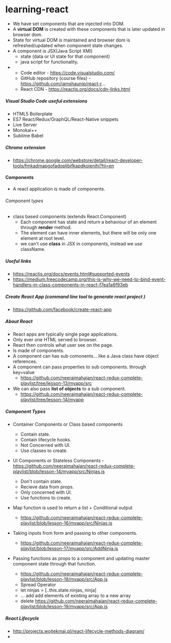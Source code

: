 # learning-react

* We have set components that are injected into DOM.
* A **virtual DOM** is created with these components that is later updated in browser dom.
* State for virtual DOM is maintained and browser dom is refreshed/updated when component state changes.
* A component is JSX(Java Script XMl)
  * state (data or UI state for that component)
  * java script for functionality.
* 
  * Code editor - https://code.visualstudio.com/
  * GitHub repository (course files) -  https://github.com/iamshaunjp/react-r...
  * React CDN - https://reactjs.org/docs/cdn-links.html
##### Visual Studio Code useful extensions
  * HTML5 Boilerplate
  * ES7 React/Redux/GraphQL/React-Native snippets
  * Live Server
  * Monokai++
  * Sublime Babel
##### Chrome extension
* https://chrome.google.com/webstore/detail/react-developer-tools/fmkadmapgofadopljbjfkapdkoienihi?hl=en
  
#### Components
* A react application is made of components.
###### Component types
* class based components (extends React.Component)
   * Each component has state and return a behaviour of an element through **render** method.
   * The element can have inner elements, but there will be only one element at root level.
   * we can't use **class** in JSX in components, instead we use className.
##### Useful links
   * https://reactjs.org/docs/events.html#supported-events
   * https://medium.freecodecamp.org/this-is-why-we-need-to-bind-event-handlers-in-class-components-in-react-f7ea1a6f93eb
#####  Create React App (command line tool to generate react project )
* https://github.com/facebook/create-react-app

##### About React
* React apps are typically single page applications.
* Only ever one HTML served to browser.
* React then controls what user see on the page.
* Is made of components.
 * A component can has sub comonents... like a Java class have object references.
 * A component can pass properties to sub components. through key=value
   * https://github.com/neerajmahajan/react-redux-complete-playlist/tree/lesson-13/myapp/src
 * We can also pass **list of objects** to a sub component.
   * https://github.com/neerajmahajan/react-redux-complete-playlist/tree/lesson-14/myapp
##### Component Types
* Container Components or Class based components
   * Contain state.
   * Contain lifecycle hooks.
   * Not Concerned with UI.
   * Use classes to create.

* UI Components or Stateless Components - https://github.com/neerajmahajan/react-redux-complete-playlist/blob/lesson-14/myapp/src/Ninjas.js
   * Don't contain state.
   * Recieve data from props.
   * Only concerned with UI.
   * Use functions to create.
* Map function is used to return a list + Conditional output
  * https://github.com/neerajmahajan/react-redux-complete-playlist/blob/lesson-16/myapp/src/Ninjas.js
* Taking inputs from form and passing to other components.
  * https://github.com/neerajmahajan/react-redux-complete-playlist/blob/lesson-17/myapp/src/AddNinja.js
* Passing functions as props to a component and updating master component state through that function.
  * https://github.com/neerajmahajan/react-redux-complete-playlist/blob/lesson-18/myapp/src/App.js
  * Spread Operator
   * let ninjas = [..this.state.ninjas, ninja]
   * ... add add elements of existing array to a new array
   * delete https://github.com/neerajmahajan/react-redux-complete-playlist/blob/lesson-19/myapp/src/App.js
 ##### React Lifecycle 
 * http://projects.wojtekmaj.pl/react-lifecycle-methods-diagram/
 * 
   
